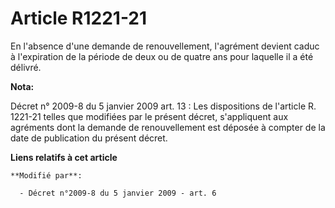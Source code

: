 # Article R1221-21

En l'absence d'une demande de renouvellement, l'agrément devient caduc à l'expiration de la période de deux ou de quatre ans
pour laquelle il a été délivré.

**Nota:**

Décret n° 2009-8 du 5 janvier 2009  art. 13 : Les dispositions de l'article R. 1221-21  telles que modifiées par le présent
décret, s'appliquent aux agréments dont la  demande de renouvellement est déposée à compter de la date de publication du
présent décret.

**Liens relatifs à cet article**

	**Modifié par**:

	  - Décret n°2009-8 du 5 janvier 2009 - art. 6
